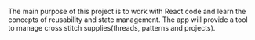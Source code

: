 The main purpose of this project is to work with React code and learn the concepts of reusability and state management.
The app will provide a tool to manage cross stitch supplies(threads, patterns and projects).  
